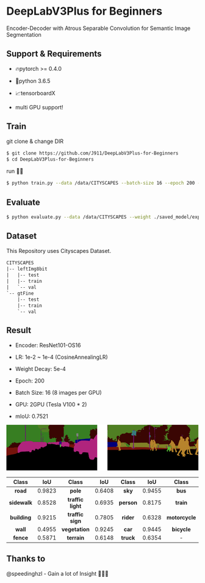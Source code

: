 # DeepLabV3Plus for Beginners
Encoder-Decoder with Atrous Separable Convolution for Semantic Image Segmentation

## Support & Requirements
- 🔥pytorch >= 0.4.0
- 🐍python 3.6.5 
- 📈tensorboardX

- multi GPU support!


## Train
git clone & change DIR
```bash
$ git clone https://github.com/J911/DeepLabV3Plus-for-Beginners
$ cd DeepLabV3Plus-for-Beginners
```
run 🙌🙌
```bash
$ python train.py --data /data/CITYSCAPES --batch-size 16 --epoch 200 --logdir ./logs/exp1/ --save ./saved_model/exp1/
```

## Evaluate
```bash
$ python evaluate.py --data /data/CITYSCAPES --weight ./saved_model/exp1/epoch200.pth --num-classes 19
```

## Dataset

This Repository uses Cityscapes Dataset.

```
CITYSCAPES
|-- leftImg8bit
|   |-- test 
|   |-- train
|   `-- val
`-- gtFine
    |-- test 
    |-- train
    `-- val
```

## Result

- Encoder: ResNet101-OS16
- LR: 1e-2 ~ 1e-4 (CosineAnnealingLR)
- Weight Decay: 5e-4
- Epoch: 200
- Batch Size: 16 (8 images per GPU)
- GPU: 2GPU (Tesla V100 * 2)

- mIoU: 0.7521

![result](./assets/result.png)

| Class | IoU | Class | IoU | Class | IoU | Class | IoU |
|:-----:|:---:|:-----:|:---:|:-----:|:---:|:-----:|:---:|
| **road** | 0.9823 | **pole** | 0.6408 | **sky** | 0.9455 | **bus** | 0.8117 |
| **sidewalk** | 0.8528 | **traffic light** | 0.6935 | **person** | 0.8175 | **train** | 0.5439 |
| **building** | 0.9215 | **traffic sign** | 0.7805 | **rider** | 0.6328 | **motorcycle** | 0.6905 |
| **wall** | 0.4955 | **vegetation** | 0.9245 | **car** | 0.9445 | **bicycle** | 0.7738 |
| **fence** | 0.5871 | **terrain** | 0.6148 | **truck** | 0.6354 | - | - |


## Thanks to
@speedinghzl - Gain a lot of Insight 🙇🏻‍♂️
